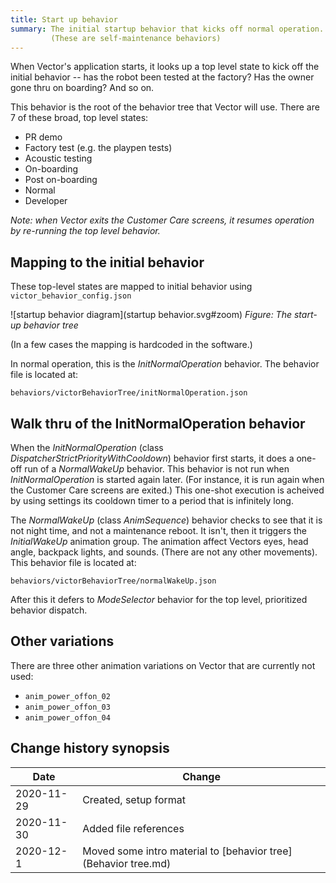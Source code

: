 ```yaml
---
title: Start up behavior
summary: The initial startup behavior that kicks off normal operation.
         (These are self-maintenance behaviors)
---
```


When Vector's application starts, it looks up a top level state to kick off
the initial behavior -- has the robot been tested at the factory?  Has the
owner gone thru on boarding?  And so on. 

This behavior is the root of the behavior tree that
Vector will use.  There are 7 of these broad, top level states:

* PR demo
* Factory test  (e.g. the playpen tests)
* Acoustic testing
* On-boarding
* Post on-boarding
* Normal
* Developer

*Note: when Vector exits the Customer Care screens, it resumes operation
by re-running the top level behavior.*

## Mapping to the initial behavior


These top-level states are mapped to initial behavior using
`victor_behavior_config.json`

![startup behavior diagram](startup behavior.svg#zoom)
*Figure: The start-up behavior tree*

(In a few cases the mapping is hardcoded in the software.)

In normal operation, this is the *InitNormalOperation* behavior.  The behavior
file is located at:

    behaviors/victorBehaviorTree/initNormalOperation.json

## Walk thru of the InitNormalOperation behavior

When the *InitNormalOperation* (class *DispatcherStrictPriorityWithCooldown*)
behavior first starts, it does a one-off run of a *NormalWakeUp*  behavior.
This behavior is not run when *InitNormalOperation*
is started again later.  (For instance, it is run again when the Customer
Care screens are exited.)  This one-shot execution is acheived by using 
settings its cooldown timer to a period that is infinitely long.

The *NormalWakeUp* (class *AnimSequence*) behavior checks to see that it is not
night time, and not a maintenance reboot.  It isn't, then it triggers the
*InitialWakeUp* animation group.  The animation affect Vectors eyes, head angle,
backpack lights, and sounds. (There are not any other movements).  This behavior
file is located at:

    behaviors/victorBehaviorTree/normalWakeUp.json

After this it defers to *ModeSelector* behavior for the top level, prioritized
behavior dispatch.


## Other variations

There are three other animation variations on Vector that are currently not
used:

* `anim_power_offon_02`
* `anim_power_offon_03`
* `anim_power_offon_04`


## Change history synopsis


|Date|Change|
|----|------|
|2020-11-29|Created, setup format|
|2020-11-30|Added file references|
|2020-12-1|Moved some intro material to [behavior tree](Behavior tree.md)|


